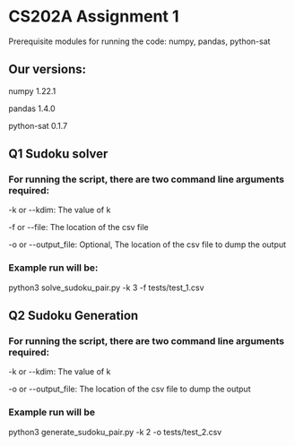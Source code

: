 # CS202A Assignment 1

Prerequisite modules for running the code:  numpy, pandas, python-sat

## Our versions:

numpy 1.22.1

pandas 1.4.0

python-sat 0.1.7


## Q1 Sudoku solver

### For running the script, there are two command line arguments required:

-k or --kdim: The value of k


-f or --file: The location of the csv file


-o or --output_file: Optional, The location of the csv file to dump the output

### Example run will be:

python3 solve_sudoku_pair.py -k 3 -f tests/test_1.csv


## Q2 Sudoku Generation

### For running the script, there are two command line arguments required:

-k or --kdim: The value of k

-o or --output_file: The location of the csv file to dump the output

### Example run will be

python3 generate_sudoku_pair.py -k 2 -o tests/test_2.csv
